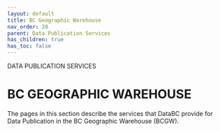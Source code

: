 ```yaml
---
layout: default
title: BC Geographic Warehouse
nav_order: 20
parent: Data Publication Services
has_children: true
has_toc: false
---
```


DATA PUBLICATION SERVICES
# BC GEOGRAPHIC WAREHOUSE

The pages in this section describe the services that DataBC provide for Data Publication in the BC Geographic Warehouse (BCGW).
